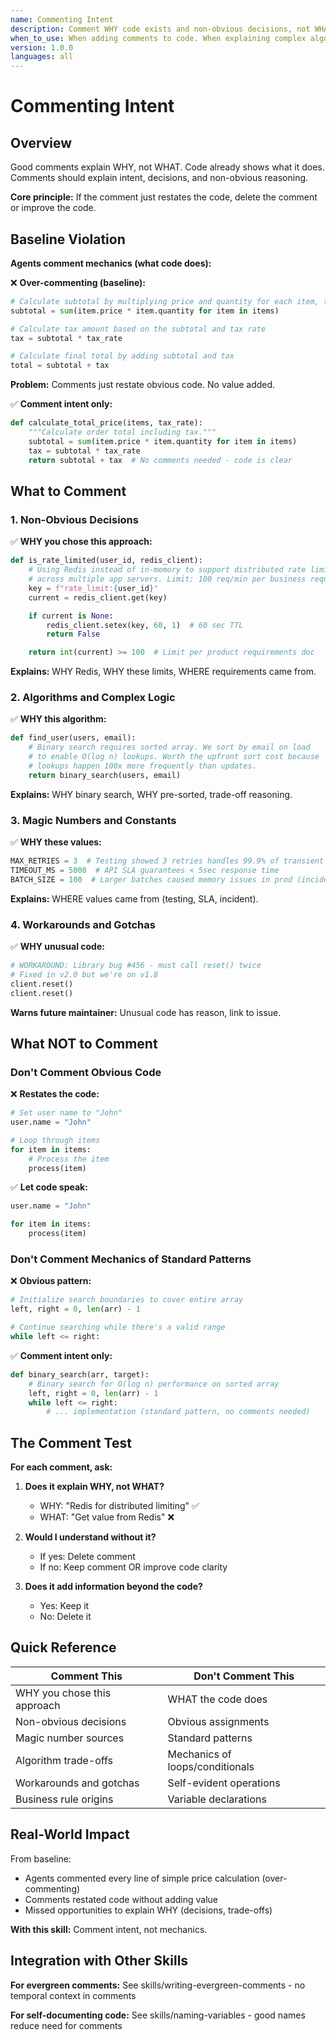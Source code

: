 ```yaml
---
name: Commenting Intent
description: Comment WHY code exists and non-obvious decisions, not WHAT code does (mechanics)
when_to_use: When adding comments to code. When explaining complex algorithms. When documenting decisions. When code review requests more comments. When over-commenting obvious code. When comments just restate code. When magic numbers exist. When non-obvious decisions made. When future maintainer would ask "why this way?".
version: 1.0.0
languages: all
---
```


# Commenting Intent

## Overview

Good comments explain WHY, not WHAT. Code already shows what it does. Comments should explain intent, decisions, and non-obvious reasoning.

**Core principle:** If the comment just restates the code, delete the comment or improve the code.

## Baseline Violation

**Agents comment mechanics (what code does):**

❌ **Over-commenting (baseline):**
```python
# Calculate subtotal by multiplying price and quantity for each item, then summing
subtotal = sum(item.price * item.quantity for item in items)

# Calculate tax amount based on the subtotal and tax rate
tax = subtotal * tax_rate

# Calculate final total by adding subtotal and tax
total = subtotal + tax
```

**Problem:** Comments just restate obvious code. No value added.

✅ **Comment intent only:**
```python
def calculate_total_price(items, tax_rate):
    """Calculate order total including tax."""
    subtotal = sum(item.price * item.quantity for item in items)
    tax = subtotal * tax_rate
    return subtotal + tax  # No comments needed - code is clear
```

## What to Comment

### 1. Non-Obvious Decisions

✅ **WHY you chose this approach:**
```python
def is_rate_limited(user_id, redis_client):
    # Using Redis instead of in-memory to support distributed rate limiting
    # across multiple app servers. Limit: 100 req/min per business requirements.
    key = f"rate_limit:{user_id}"
    current = redis_client.get(key)

    if current is None:
        redis_client.setex(key, 60, 1)  # 60 sec TTL
        return False

    return int(current) >= 100  # Limit per product requirements doc
```

**Explains:** WHY Redis, WHY these limits, WHERE requirements came from.

### 2. Algorithms and Complex Logic

✅ **WHY this algorithm:**
```python
def find_user(users, email):
    # Binary search requires sorted array. We sort by email on load
    # to enable O(log n) lookups. Worth the upfront sort cost because
    # lookups happen 100x more frequently than updates.
    return binary_search(users, email)
```

**Explains:** WHY binary search, WHY pre-sorted, trade-off reasoning.

### 3. Magic Numbers and Constants

✅ **WHY these values:**
```python
MAX_RETRIES = 3  # Testing showed 3 retries handles 99.9% of transient failures
TIMEOUT_MS = 5000  # API SLA guarantees < 5sec response time
BATCH_SIZE = 100  # Larger batches caused memory issues in prod (incident #1234)
```

**Explains:** WHERE values came from (testing, SLA, incident).

### 4. Workarounds and Gotchas

✅ **WHY unusual code:**
```python
# WORKAROUND: Library bug #456 - must call reset() twice
# Fixed in v2.0 but we're on v1.8
client.reset()
client.reset()
```

**Warns future maintainer:** Unusual code has reason, link to issue.

## What NOT to Comment

### Don't Comment Obvious Code

❌ **Restates the code:**
```python
# Set user name to "John"
user.name = "John"

# Loop through items
for item in items:
    # Process the item
    process(item)
```

✅ **Let code speak:**
```python
user.name = "John"

for item in items:
    process(item)
```

### Don't Comment Mechanics of Standard Patterns

❌ **Obvious pattern:**
```python
# Initialize search boundaries to cover entire array
left, right = 0, len(arr) - 1

# Continue searching while there's a valid range
while left <= right:
```

✅ **Comment intent only:**
```python
def binary_search(arr, target):
    # Binary search for O(log n) performance on sorted array
    left, right = 0, len(arr) - 1
    while left <= right:
        # ... implementation (standard pattern, no comments needed)
```

## The Comment Test

**For each comment, ask:**

1. **Does it explain WHY, not WHAT?**
   - WHY: "Redis for distributed limiting" ✅
   - WHAT: "Get value from Redis" ❌

2. **Would I understand without it?**
   - If yes: Delete comment
   - If no: Keep comment OR improve code clarity

3. **Does it add information beyond the code?**
   - Yes: Keep it
   - No: Delete it

## Quick Reference

| Comment This | Don't Comment This |
|--------------|---------------------|
| WHY you chose this approach | WHAT the code does |
| Non-obvious decisions | Obvious assignments |
| Magic number sources | Standard patterns |
| Algorithm trade-offs | Mechanics of loops/conditionals |
| Workarounds and gotchas | Self-evident operations |
| Business rule origins | Variable declarations |

## Real-World Impact

From baseline:
- Agents commented every line of simple price calculation (over-commenting)
- Comments restated code without adding value
- Missed opportunities to explain WHY (decisions, trade-offs)

**With this skill:** Comment intent, not mechanics.

## Integration with Other Skills

**For evergreen comments:** See skills/writing-evergreen-comments - no temporal context in comments

**For self-documenting code:** See skills/naming-variables - good names reduce need for comments
